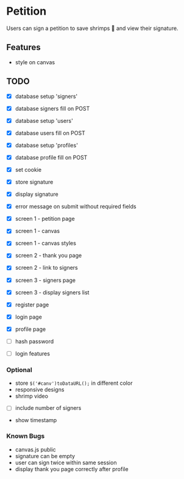 # Petition
Users can sign a petition to save shrimps 🦐 and view their signature.

## Features
- style on canvas

## TODO
- [x] database setup 'signers'
- [x] database signers fill on POST

- [x] database setup 'users'
- [x] database users fill on POST

- [x] database setup 'profiles'
- [x] database profile fill on POST

- [x] set cookie
- [x] store signature
- [x] display signature
- [x] error message on submit without required fields

- [x] screen 1 - petition page
- [x] screen 1 - canvas
- [x] screen 1 - canvas styles

- [x] screen 2 - thank you page
- [x] screen 2 - link to signers

- [x] screen 3 - signers page
- [x] screen 3 - display signers list

- [x] register page
- [x] login page
- [x] profile page

- [ ] hash password
- [ ] login features

### Optional
- store ```$('#canv')toDataURL();``` in different color
- responsive designs
- shrimp video
- [ ] include number of signers
- show timestamp

### Known Bugs
- canvas.js public
- signature can be empty
- user can sign twice within same session
- display thank you page correctly after profile
